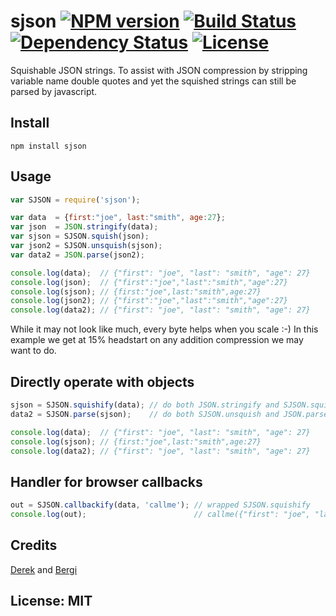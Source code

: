 # sjson [![NPM version](https://badge.fury.io/js/sjson.png?branch=master)](https://npmjs.org/package/sjson) [![Build Status](https://travis-ci.org/angleman/sjson.png?branch=master)](https://travis-ci.org/angleman/sjson) [![Dependency Status](https://gemnasium.com/angleman/sjson.png?branch=master)](https://gemnasium.com/angleman/sjson) [![License](http://badgr.co/use/MIT.png?bg=%2343d100)](http://opensource.org/licenses/MIT)

Squishable JSON strings. To assist with JSON compression by stripping variable name double quotes and yet the squished strings can still be parsed by javascript.

## Install

```
npm install sjson
```

## Usage

```javascript
var SJSON = require('sjson');

var data  = {first:"joe", last:"smith", age:27};
var json  = JSON.stringify(data);
var sjson = SJSON.squish(json);
var json2 = SJSON.unsquish(sjson);
var data2 = JSON.parse(json2);

console.log(data);  // {"first": "joe", "last": "smith", "age": 27}
console.log(json);  // {"first":"joe","last":"smith","age":27}
console.log(sjson); // {first:"joe",last:"smith",age:27}
console.log(json2); // {"first":"joe","last":"smith","age":27}
console.log(data2); // {"first": "joe", "last": "smith", "age": 27}
```

While it may not look like much, every byte helps when you scale :-) In this example we get at 15% headstart on any addition compression we may want to do.

## Directly operate with objects

```javascript
sjson = SJSON.squishify(data); // do both JSON.stringify and SJSON.squish
data2 = SJSON.parse(sjson);    // do both SJSON.unsquish and JSON.parse

console.log(data);  // {"first": "joe", "last": "smith", "age": 27}
console.log(sjson); // {first:"joe",last:"smith",age:27}
console.log(data2); // {"first": "joe", "last": "smith", "age": 27}
```

## Handler for browser callbacks

```javascript
out = SJSON.callbackify(data, 'callme'); // wrapped SJSON.squishify
console.log(out);                        // callme({"first": "joe", "last": "smith", "age": 27});
```

## Credits

[Derek](http://stackoverflow.com/questions/11233498/json-stringify-without-quotes-on-properties) and [Bergi](http://stackoverflow.com/questions/11233498/json-stringify-without-quotes-on-properties)

## License: MIT

